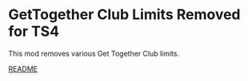#  GetTogether Club Limits Removed for TS4
This mod removes various Get Together Club limits.

[README](release_info/mod_documentation/README.md)
